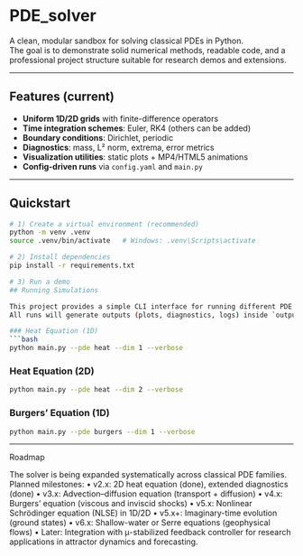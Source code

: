 # PDE_solver

A clean, modular sandbox for solving classical PDEs in Python.  
The goal is to demonstrate solid numerical methods, readable code, and a professional project structure suitable for research demos and extensions.

---------------------------------------------------------------------------------------------------------------------------------------------------------------------------

## Features (current)

- **Uniform 1D/2D grids** with finite-difference operators
- **Time integration schemes**: Euler, RK4 (others can be added)
- **Boundary conditions**: Dirichlet, periodic
- **Diagnostics**: mass, L² norm, extrema, error metrics
- **Visualization utilities**: static plots + MP4/HTML5 animations
- **Config-driven runs** via `config.yaml` and `main.py`

---------------------------------------------------------------------------------------------------------------------------------------------------------------------------

## Quickstart

```bash
# 1) Create a virtual environment (recommended)
python -m venv .venv
source .venv/bin/activate   # Windows: .venv\Scripts\activate

# 2) Install dependencies
pip install -r requirements.txt

# 3) Run a demo
## Running Simulations

This project provides a simple CLI interface for running different PDE solvers.  
All runs will generate outputs (plots, diagnostics, logs) inside `outputs/`.

### Heat Equation (1D)
```bash
python main.py --pde heat --dim 1 --verbose
```

### Heat Equation (2D)
```bash
python main.py --pde heat --dim 2 --verbose
```

### Burgers’ Equation (1D)
```bash
python main.py --pde burgers --dim 1 --verbose
```
---------------------------------------------------------------------------------------------------------------------------------------------------------------------------
Roadmap

The solver is being expanded systematically across classical PDE families.
Planned milestones:
	•	v2.x: 2D heat equation (done), extended diagnostics (done)
	•	v3.x: Advection–diffusion equation (transport + diffusion)
	•	v4.x: Burgers’ equation (viscous and inviscid shocks)
	•	v5.x: Nonlinear Schrödinger equation (NLSE) in 1D/2D
	•	v5.x+: Imaginary-time evolution (ground states)
	•	v6.x: Shallow-water or Serre equations (geophysical flows)
	•	Later: Integration with μ-stabilized feedback controller for research applications in attractor dynamics and forecasting.
